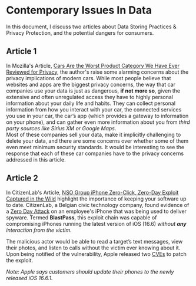 # Contemporary Issues In Data
In this document, I discuss two articles about Data Storing Practices & Privacy Protection, and the potential dangers for consumers.

## Article 1
In Mozilla's Article, [Cars Are the Worst Product Category We Have Ever Reviewed for Privacy](https://foundation.mozilla.org/en/privacynotincluded/articles/its-official-cars-are-the-worst-product-category-we-have-ever-reviewed-for-privacy/), the author's raise some alarming concerns about the privacy implications of modern cars. While most people believe that websites and apps are the biggest privacy concerns, the way that car companies use your data is just as dangerous, **if not more so**, given the extensive and often unregulated access they have to highly personal information about your daily life and habits. They can collect personal information from how you interact with your car, the connected services you use in your car, the car’s app (which provides a gateway to information on your phone), and can gather even more information about you from *third party sources like Sirius XM or Google Maps*.  
Most of these companies sell your data, make it implicitly challenging to delete your data, and there are some concerns over whether some of them even meet minimum security standards. It would be interesting to see the response that each of these car companies have to the privacy concerns addressed in this article. 

## Article 2
In CitizenLab's Article, [NSO Group iPhone Zero-Click, Zero-Day Exploit Captured in the Wild](https://citizenlab.ca/2023/09/blastpass-nso-group-iphone-zero-click-zero-day-exploit-captured-in-the-wild/) highlight the importance of keeping your software up to date. CitizenLab, a Belgian civic technology company, found evidence of a [Zero Day Attack](https://usa.kaspersky.com/resource-center/definitions/zero-day-exploit) on an employee's iPhone that was being used to deliver spyware. Termed **BlastPass**, this exploit chain was capable of compromising iPhones running the latest version of iOS (16.6) *without ***any*** interaction from the victim*.

The malicious actor would be able to read a target’s text messages, view their photos, and listen to calls without the victim ever knowing about it. Upon being notified of the vulnerability, Apple released two [CVEs](https://www.balbix.com/insights/what-is-a-cve/#:~:text=CVE%20stands%20for%20Common%20Vulnerabilities,of%20known%20vulnerabilities%20and%20exposures.) to patch the exploit. 

*Note: Apple says customers should update their phones to the newly released iOS 16.6.1.*